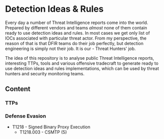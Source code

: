 # Detection Ideas & Rules
Every day a number of Threat Intelligence reports come into the world. Prepared by different vendors and teams *almost* none of them contain ready to use detection ideas and rules. In most cases we get only list of IOCs associated with particular threat actor. From my perspective, the reason of that is that DFIR teams do their job perfectly, but detection engineering is simply not their job. It is our - Threat Hunters' job.

The idea of this repository is to analyse public Threat Intelligence reports, interesting TTPs, tools and various offensive tradecraft to generate ready to use detection ideas and rules implementations, which can be used by threat hunters and security monitoring teams.

## Content
### TTPs
### Defense Evasion
- T1218 - Signed Binary Proxy Execution
  - T1218.003 - CSMTP (5)
